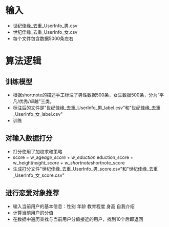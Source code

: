 # 输入
- 世纪佳缘_去重_UserInfo_男.csv
- 世纪佳缘_去重_UserInfo_女.csv
- 每个文件包含数据5000条左右

# 算法逻辑
## 训练模型
- 根据shortnote的描述手工标注了男性数据500条，女生数据500条，分为“平凡/优秀/卓越"三类。
- 标注后的文件是"世纪佳缘_去重_UserInfo_男_label.csv"和"世纪佳缘_去重_UserInfo_女_label.csv"
- 训练

## 对输入数据打分
- 打分使用了加权求和策略
- score = w_age*age_score + w_eduction* eduction_score + w_height*height_score + w_shortnote*shortnote_score
- 生成打分文件"世纪佳缘_去重_UserInfo_男_score.csv"和"世纪佳缘_去重_UserInfo_女_score.csv"

## 进行恋爱对象推荐
- 输入当前用户的基本信息：性别 年龄 教育程度 身高 自我介绍
- 计算当前用户的分值
- 在数据中遍历查找与当前用户分值接近的用户，找到10个后即返回



